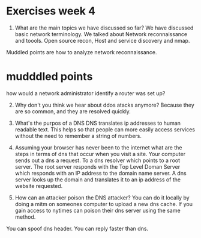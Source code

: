 # Exercises week 4

1. What are the main topics we have discussed so far?
We have discussed basic network terminology. We talked about Network reconnaissance and toools. Open source recon, Host and service discovery and nmap.

Muddled points are how to analyze network reconnaissance.

# mudddled points
how would a network administrator identify a router was set up?

2. Why don't you think we hear about ddos atacks anymore?
Because they are so common, and they are resolved quickly.

3. What's the purpos of a DNS 
DNS translates ip addresses to human readable text. This helps so that people can more easily access services without the need to remember a string of numbers.

4. Assuming your browser has never been to the internet what are the steps in terms of dns that occur when you visit a site.
Your computer sends out a dns a request. To a dns resolver which points to a root server. The root server responds with the Top Level Doman Server which responds with an IP address  to the domain name server.  A dns server looks up the domain and  translates it to an ip address of the website requested.

5. How can an attacker poison the DNS attacker?
You can do it locally by doing a mitm on someones computer to upload a new dns cache. If you gain access to nytimes can poison their dns server using the same method.

You can spoof dns header.
You can reply faster than dns.
